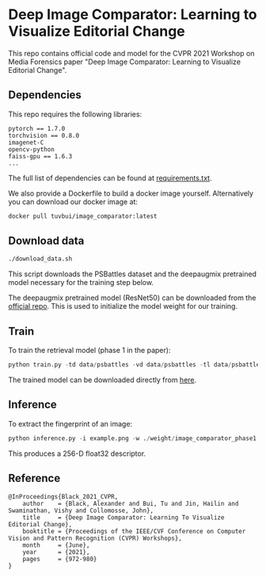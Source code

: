 # Deep Image Comparator: Learning to Visualize Editorial Change

This repo contains official code and model for the CVPR 2021 Workshop on Media Forensics paper "Deep Image Comparator: Learning to Visualize Editorial Change".

## Dependencies
This repo requires the following libraries:
```
pytorch == 1.7.0
torchvision == 0.8.0
imagenet-C
opencv-python
faiss-gpu == 1.6.3
...

```
The full list of dependencies can be found at [requirements.txt](requirements.txt).

We also provide a Dockerfile to build a docker image yourself. Alternatively you can download our docker image at:

```bash
docker pull tuvbui/image_comparator:latest

```


## Download data
```bash
./download_data.sh 

```
This script downloads the PSBattles dataset and the deepaugmix pretrained model necessary for the training step below.


The deepaugmix pretrained model (ResNet50) can be downloaded from the [official repo](https://github.com/hendrycks/imagenet-r). This is used to initialize the model weight for our training.


## Train
To train the retrieval model (phase 1 in the paper):

```python
python train.py -td data/psbattles -vd data/psbattles -tl data/psbattles/train_pairs.csv  -vl data/psbattles/test_pairs.csv -m ResnetModel -vp batch_size=10,nepochs=20,d_model=256,lr=0.001,optimizer=SGD,lr_steps=[0.6] -w pretrained/deepaugment_and_augmix.pth

```

The trained model can be downloaded directly from [here](https://cvssp.org/data/Flickr25K/tubui/cvpr21wmf/image_comparator_phase1.pt).


## Inference
To extract the fingerprint of an image:


```python
python inference.py -i example.png -w ./weight/image_comparator_phase1.pt

```

This produces a 256-D float32 descriptor.


## Reference
```
@InProceedings{Black_2021_CVPR,
    author    = {Black, Alexander and Bui, Tu and Jin, Hailin and Swaminathan, Vishy and Collomosse, John},
    title     = {Deep Image Comparator: Learning To Visualize Editorial Change},
    booktitle = {Proceedings of the IEEE/CVF Conference on Computer Vision and Pattern Recognition (CVPR) Workshops},
    month     = {June},
    year      = {2021},
    pages     = {972-980}
}

```